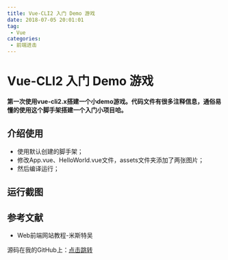 ```yaml
---
title: Vue-CLI2 入门 Demo 游戏
date: 2018-07-05 20:01:01
tag:
 - Vue
categories:
 - 前端进击
---
```

# Vue-CLI2 入门 Demo 游戏

**第一次使用vue-cli2.x搭建一个小demo游戏。代码文件有很多注释信息，通俗易懂的使用这个脚手架搭建一个入门小项目哈。**

## 介绍使用
- 使用默认创建的脚手架；
- 修改App.vue、HelloWorld.vue文件，assets文件夹添加了两张图片；
- 然后编译运行；

## 运行截图
<CustomImage src='/growth-record/frame/vue/game.gif' />

## 参考文献
- Web前端网站教程-米斯特吴

源码在我的GitHub上：[点击跳转](https://github.com/super456/vue-cli2.x-demo)
